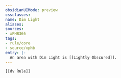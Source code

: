 ```yaml
---
obsidianUIMode: preview
cssclasses:
name: Dim Light
aliases:
sources:
- xPHB366
tags:
- rule/core
- source/xphb
entry: |-
  An area with Dim Light is [[Lightly Obscured]].
---
```


```meta-bind-embed
[[dv Rule]]
```